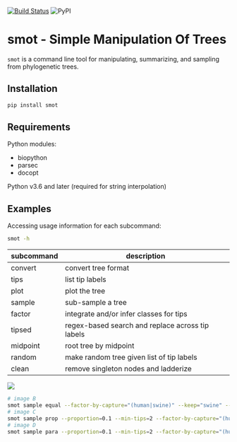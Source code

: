 [![Build Status](https://travis-ci.org/arendsee/smot.svg?branch=master)](https://travis-ci.org/arendsee/smot)
![PyPI](https://img.shields.io/pypi/v/smot.svg)

# smot - Simple Manipulation Of Trees

`smot` is a command line tool for manipulating, summarizing, and sampling from
phylogenetic trees.

## Installation

``` sh
pip install smot
```

## Requirements

Python modules:
 * biopython
 * parsec
 * docopt

Python v3.6 and later (required for string interpolation)

## Examples

Accessing usage information for each subcommand:

``` sh
smot -h
```

 | subcommand | description |
 | ---------- | ----------- |
 | convert | convert tree format |
 | tips | list tip labels |
 | plot | plot the tree |
 | sample | sub-sample a tree |
 | factor | integrate and/or infer classes for tips |
 | tipsed | regex-based search and replace across tip labels |
 | midpoint | root tree by midpoint |
 | random | make random tree given list of tip labels |
 | clean | remove singleton nodes and ladderize |


![](images/pdm-1.png)

``` sh
# image B
smot sample equal --factor-by-capture="(human|swine)" --keep="swine" --seed=42 --max-tips=2 pdm.tre > pdm-equal.tre
# image C
smot sample prop --proportion=0.1 --min-tips=2 --factor-by-capture="(human|swine)" --keep="swine" --seed=42 pdm.tre > pdm-prop.tre
# image D
smot sample para --proportion=0.1 --min-tips=2 --factor-by-capture="(human|swine)" --keep="swine" --seed=42 pdm.tre > pdm-para.tre
```
